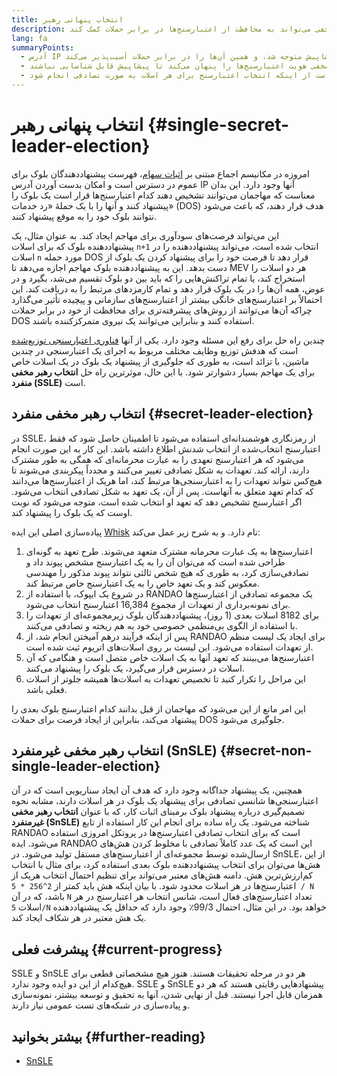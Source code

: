 ```yaml
---
title: انتخاب پنهانی رهبر
description: توضیح اینکه چگونه انتخاب رهبر مخفی می‌تواند به محافظت از اعتبارسنج‌ها در برابر حملات کمک کند
lang: fa
summaryPoints:
  - آدرس IP پیشنهاددهندگان بلوک را می‌توان پیشاپیش متوجه شد، و همین آن‌ها را در برابر حملات آسیب‌پذیر می‌کند
  - انتخاب رهبر مخفی هویت اعتبارسنج‌ها را پنهان می‌کند تا پیشاپیش قابل شناسایی نباشند
  - حالت بسط‌یافته‌ای از این ایده عبارت است از اینکه انتخاب اعتبارسنج برای هر اسلات به صورت تصادفی انجام شود.
---
```


# انتخاب پنهانی رهبر {#single-secret-leader-election}

امروزه در مکانیسم اجماع مبتنی بر [اثبات سهام](/developers/docs/consensus-mechanisms/pos)، فهرست پیشنهاددهندگان بلوک برای عموم در دسترس است و امکان بدست آوردن آدرس IP آنها وجود دارد. این بدان معناست که مهاجمان می‌توانند تشخیص دهند کدام اعتبارسنج‌ها قرار است یک بلوک را پیشنهاد کنند و آنها را با یک حملۀ «رد خدمات» (DOS) هدف قرار دهند، که باعث می‌شود نتوانند بلوک خود را به موقع پیشنهاد کنند.

این می‌تواند فرصت‌های سودآوری برای مهاجم ایجاد کند. به عنوان مثال، یک پیشنهاددهنده بلوک که برای اسلات `n+1` انتخاب شده است، می‌تواند پیشنهاددهنده را در اسلات `n` مورد حمله DOS قرار دهد تا فرصت خود را برای پیشنهاد کردن یک بلوک از دست بدهد. این به پیشنهاددهنده بلوک مهاجم اجازه می‌دهد تا MEV هر دو اسلات را استخراج کند، یا تمام تراکنش‌هایی را که باید بین دو بلوک تقسیم می‌شد، بگیرد و در عوض، همه آن‌ها را در یک بلوک قرار دهد و تمام کارمزدهای مرتبط را به دریافت کند. این احتمالاً بر اعتبارسنج‌های خانگی بیشتر از اعتبارسنج‌های سازمانی و پیچیده تأثیر می‌گذارد چراکه آن‌ها می‌توانند از روش‌های پیشرفته‌تری برای محافظت از خود در برابر حملات DOS استفاده کنند و بنابراین می‌توانند یک نیروی متمرکزکننده باشند.

چندین راه حل برای رفع این مسئله وجود دارد. یکی از آنها [فناوری اعتبارسنجی توزیع‌شده](https://github.com/ethereum/distributed-validator-specs) است که هدفش توزیع وظایف مختلف مربوط به اجرای یک اعتبارسنجی در چندین ماشین، با تزائد است، به طوری که جلوگیری از پیشنهاد یک بلوک در یک اسلات خاص برای یک مهاجم بسیار دشوارتر شود. با این حال، موثرترین راه حل **انتخاب رهبر مخفی منفرد (SSLE)** است.

## انتخاب رهبر مخفی منفرد {#secret-leader-election}

در SSLE، از رمزنگاری هوشمندانه‌ای استفاده می‌شود تا اطمینان حاصل شود که فقط اعتبارسنج انتخاب‌شده از انتخاب شدنش اطلاع داشته باشد. این کار به این صورت انجام می‌شود که هر اعتبارسنج تعهدی را به عبارت محرمانه‌ای که همگی به طور مشترک دارند، ارائه کند. تعهدات به شکل تصادفی تغییر می‌کنند و مجدداً پیکربندی می‌شوند تا هیچ‌کس نتواند تعهدات را به اعتبارسنجی‌ها مرتبط کند، اما هریک از اعتبارسنج‌ها می‌دانند که کدام تعهد متعلق به آنهاست. پس از آن، یک تعهد به شکل تصادفی انتخاب می‌شود. اگر اعتبارسنج تشخیص دهد که تعهد او انتخاب شده است، متوجه می‌شود که نوبت اوست که یک بلوک را پیشنهاد کند.

پیاده‌سازی اصلی این ایده [Whisk](https://ethresear.ch/t/whisk-a-practical-shuffle-based-ssle-protocol-for-ethereum/11763) نام دارد. و به شرح زیر عمل می‌‌کند:

1. اعتبارسنج‌ها به یک عبارت محرمانه مشترک متعهد می‌شوند. طرح تعهد به گونه‌ای طراحی شده است که می‌توان آن را به یک اعتبار‌سنج مشخص پیوند داد و تصادفی‌سازی کرد، به طوری که هیچ شخص ثالثی نتواند پیوند مذکور را مهندسی معکوس کند و یک تعهد خاص را به یک اعتبارسنج خاص مرتبط کند.
2. در شروع یک ایپوک، با استفاده از RANDAO یک مجموعه تصادفی از اعتبارسنج‌ها برای نمونه‌برداری از تعهدات از مجموع 16,384 اعتبارسنج انتخاب می‌شود.
3. برای 8182 اسلات بعدی (1 روز)، پیشنهاددهندگان بلوک زیرمجموعه‌ای از تعهدات را با استفاده از الگوی بی‌منظمی خصوصی خود به هم ریخته و تصادفی می‌کنند.
4. پس از اینکه فرآیند درهم آمیختن انجام شد، از RANDAO برای ایجاد یک لیست منظم از تعهدات استفاده می‌شود. این لیست بر روی اسلات‌های اتریوم ثبت شده است.
5. اعتبارسنج‌ها می‌بینند که تعهد آنها به یک اسلات خاص متصل است و هنگامی که آن اسلات در دسترس قرار می‌گیرد، یک بلوک را پیشنهاد می‌کنند.
6. این مراحل را تکرار کنید تا تخصیص تعهدات به اسلات‌ها همیشه جلوتر از اسلات فعلی باشد.

این امر مانع از این می‌شود که مهاجمان از قبل بدانند کدام اعتبارسنج بلوک بعدی را پیشنهاد می‌کند، بنابراین از ایجاد فرصت برای حملات DOS جلوگیری می‌شود.

## انتخاب رهبر مخفی غیرمنفرد (SnSLE) {#secret-non-single-leader-election}

همچنین، یک پیشنهاد جداگانه وجود دارد که هدف آن ایجاد سناریویی است که در آن اعتبارسنجی‌ها شانسی تصادفی برای پیشنهاد یک بلوک در هر اسلات دارند، مشابه نحوه تصمیم‌گیری درباره پیشنهاد بلوک برمبنای اثبات کار، که با عنوان **انتخاب رهبر مخفی غیرمنفرد (SnSLE)** شناخته می‌شود. یک راه ساده برای انجام این کار استفاده از تابع RANDAO است که برای انتخاب تصادفی اعتبارسنج‌ها در پروتکل امروزی استفاده می‌شود. ایده RANDAO این است که یک عدد کاملاً تصادفی با مخلوط کردن هش‌های ارسال‌شده توسط مجموعه‌ای از اعتبارسنج‌های مستقل تولید می‌شود. در SnSLE، از این هش‌ها می‌توان برای انتخاب پیشنهاددهنده بلوک بعدی استفاده کرد، برای مثال با انتخاب کم‌ارزش‌ترین هش. دامنه هش‌های معتبر می‌تواند برای تنظیم احتمال انتخاب هریک از اعتبارسنج‌ها در هر اسلات محدود شود. با بیان اینکه هش باید کمتر از `2^256 * 5 / N` باشد، که در آن `N` تعداد اعتبارسنج‌های فعال است، شانس انتخاب هر اعتبارسنج در هر اسلات `5/N` خواهد بود. در این مثال، احتمال 99/3٪ وجود دارد که حداقل یک پیشنهاددهنده یک هش معتبر در هر شکاف ایجاد کند.

## پیشرفت فعلی {#current-progress}

SSLE و SnSLE هر دو در مرحله تحقیقات هستند. هنوز هیچ مشخصاتی قطعی برای هیچ‌کدام از این دو ایده وجود ندارد. SSLE و SnSLE پیشنهادهایی رقابتی هستند که هر دو همزمان قابل اجرا نیستند. قبل از نهایی شدن، آنها به تحقیق و توسعه بیشتر، نمونه‌سازی و پیاده‌سازی در شبکه‌های تست عمومی نیاز دارند.

## بیشتر بخوانید {#further-reading}

- [SnSLE](https://ethresear.ch/t/secret-non-single-leader-election/11789)
